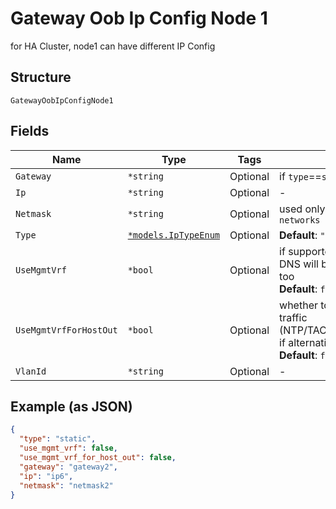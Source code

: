 
# Gateway Oob Ip Config Node 1

for HA Cluster, node1 can have different IP Config

## Structure

`GatewayOobIpConfigNode1`

## Fields

| Name | Type | Tags | Description |
|  --- | --- | --- | --- |
| `Gateway` | `*string` | Optional | if `type`==`static` |
| `Ip` | `*string` | Optional | - |
| `Netmask` | `*string` | Optional | used only if `subnet` is not specified in `networks` |
| `Type` | [`*models.IpTypeEnum`](../../doc/models/ip-type-enum.md) | Optional | **Default**: `"dhcp"` |
| `UseMgmtVrf` | `*bool` | Optional | if supported on the platform. If enabled, DNS will be using this routing-instance, too<br>**Default**: `false` |
| `UseMgmtVrfForHostOut` | `*bool` | Optional | whether to use `mgmt_junos` for host-out traffic (NTP/TACPLUS/RADIUS/SYSLOG/SNMP), if alternative source network/ip is desired<br>**Default**: `false` |
| `VlanId` | `*string` | Optional | - |

## Example (as JSON)

```json
{
  "type": "static",
  "use_mgmt_vrf": false,
  "use_mgmt_vrf_for_host_out": false,
  "gateway": "gateway2",
  "ip": "ip6",
  "netmask": "netmask2"
}
```

